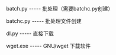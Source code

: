 batch.py ----- 批处理（需要batchc.py创建）

batchc.py ----- 批处理文件创建

dl.py ----- 直接下载

wget.exe ----- GNU/wget 下载软件

